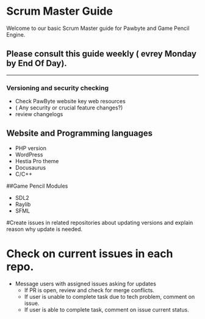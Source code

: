 # Scrum Master Guide

Welcome to our basic Scrum Master guide for Pawbyte and Game Pencil Engine.

## Please consult this guide weekly ( evrey Monday by End Of Day).
---

### Versioning and security checking
- Check PawByte website key web resources
- ( Any security or crucial feature changes?) 
- review changelogs

## Website and Programming languages
- PHP version
- WordPress
- Hestia Pro theme
- Docusaurus
- C/C++ 


##Game Pencil Modules
- SDL2
- Raylib
- SFML

#Create issues in related repositories about updating versions and explain reason why update is needed.

# Check on current issues in each repo.
- Message users with assigned issues asking for updates
  - If PR is open, review and check for merge conflicts.
  - If user is unable to complete task due to tech problem, comment on issue.
  - If user is able to complete task, comment on issue current status.

